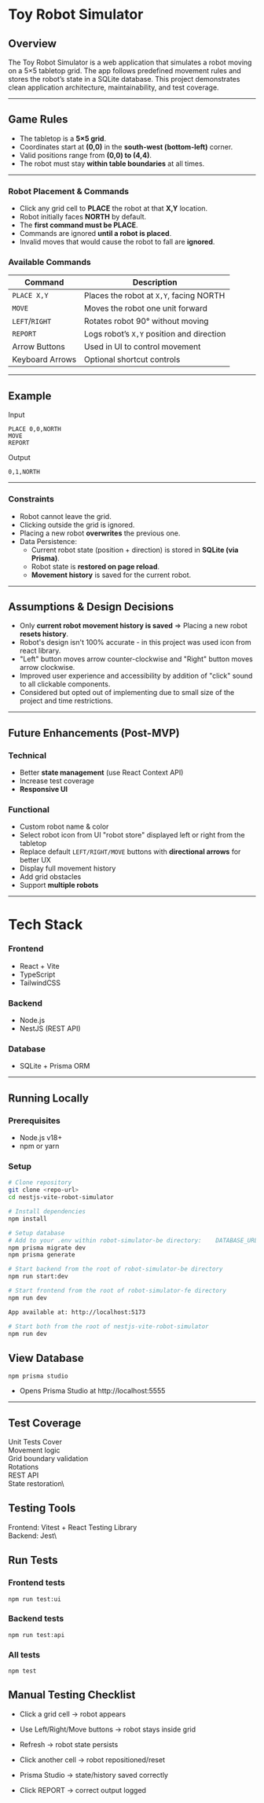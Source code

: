 # Toy Robot Simulator

## Overview
The Toy Robot Simulator is a web application that simulates a robot moving on a 5×5 tabletop grid. The app follows predefined movement rules and stores the robot’s state in a SQLite database. This project demonstrates clean application architecture, maintainability, and test coverage.

---

## Game Rules
- The tabletop is a **5×5 grid**.
- Coordinates start at **(0,0)** in the **south-west (bottom-left)** corner.
- Valid positions range from **(0,0) to (4,4)**.
- The robot must stay **within table boundaries** at all times.

---

### Robot Placement & Commands
- Click any grid cell to **PLACE** the robot at that **X,Y** location.
- Robot initially faces **NORTH** by default.
- The **first command must be PLACE**.
- Commands are ignored **until a robot is placed**.
- Invalid moves that would cause the robot to fall are **ignored**.

### Available Commands

| Command       | Description |
|---------------|-------------|
| `PLACE X,Y`   | Places the robot at `X,Y`, facing NORTH |
| `MOVE`        | Moves the robot one unit forward |
| `LEFT`/`RIGHT`| Rotates robot 90° without moving |
| `REPORT`      | Logs robot’s `X,Y` position and direction |
| Arrow Buttons | Used in UI to control movement |
| Keyboard Arrows | Optional shortcut controls |

---

## Example
Input
```
PLACE 0,0,NORTH
MOVE
REPORT
```

Output
```
0,1,NORTH
```
---

### Constraints
- Robot cannot leave the grid.
- Clicking outside the grid is ignored.
- Placing a new robot **overwrites** the previous one.
- Data Persistence:
  - Current robot state (position + direction) is stored in **SQLite (via Prisma)**.
  - Robot state is **restored on page reload**.
  - **Movement history** is saved for the current robot.

---

## Assumptions & Design Decisions
- Only **current robot movement history is saved** => Placing a new robot **resets history**.
- Robot's design isn't 100% accurate - in this project was used icon from react library.
- "Left" button moves arrow counter-clockwise and "Right" button moves arrow clockwise.
- Improved user experience and accessibility by addition of "click" sound to all clickable components.
- Considered but opted out of implementing due to small size of the project and time restrictions.

---

## Future Enhancements (Post-MVP)
### Technical
- Better **state management** (use React Context API)
- Increase test coverage
- **Responsive UI**

### Functional
- Custom robot name & color
- Select robot icon from UI "robot store" displayed left or right from the tabletop 
- Replace default `LEFT/RIGHT/MOVE` buttons with **directional arrows** for better UX
- Display full movement history
- Add grid obstacles
- Support **multiple robots**

---

# Tech Stack

### Frontend
- React + Vite
- TypeScript
- TailwindCSS

### Backend
- Node.js
- NestJS (REST API)

### Database
- SQLite + Prisma ORM

--- 
## Running Locally

### Prerequisites
- Node.js v18+
- npm or yarn

### Setup
```bash
# Clone repository
git clone <repo-url>
cd nestjs-vite-robot-simulator

# Install dependencies
npm install

# Setup database
# Add to your .env within robot-simulator-be directory:    DATABASE_URL="file:./dev.db"
npm prisma migrate dev
npm prisma generate

# Start backend from the root of robot-simulator-be directory
npm run start:dev

# Start frontend from the root of robot-simulator-fe directory
npm run dev

App available at: http://localhost:5173

# Start both from the root of nestjs-vite-robot-simulator 
npm run dev
```

## View Database

```
npm prisma studio
```
- Opens Prisma Studio at http://localhost:5555

---
## Test Coverage
Unit Tests Cover\
Movement logic\
Grid boundary validation\
Rotations\
REST API\
State restoration\

## Testing Tools
Frontend:	Vitest + React Testing Library\
Backend:	Jest\

## Run Tests
### Frontend tests
```
npm run test:ui
```

### Backend tests
```
npm run test:api
```

### All tests
```
npm test
```

## Manual Testing Checklist

- Click a grid cell → robot appears

- Use Left/Right/Move buttons → robot stays inside grid

- Refresh → robot state persists

- Click another cell → robot repositioned/reset

- Prisma Studio → state/history saved correctly

- Click REPORT → correct output logged

